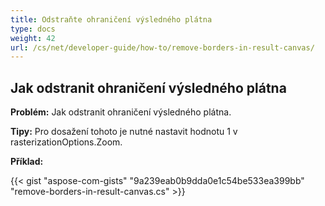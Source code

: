 ```yaml
---
title: Odstraňte ohraničení výsledného plátna
type: docs
weight: 42
url: /cs/net/developer-guide/how-to/remove-borders-in-result-canvas/
---
```


## **Jak odstranit ohraničení výsledného plátna**

**Problém:** Jak odstranit ohraničení výsledného plátna.

**Tipy:** Pro dosažení tohoto je nutné nastavit hodnotu 1 v rasterizationOptions.Zoom.

**Příklad:**

{{< gist "aspose-com-gists" "9a239eab0b9dda0e1c54be533ea399bb" "remove-borders-in-result-canvas.cs" >}}
